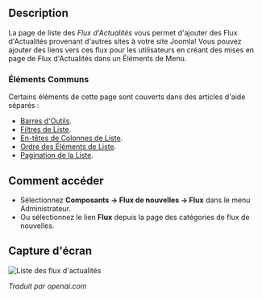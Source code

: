 <!-- Filename: Help4.x:News_Feeds  / Display title: Flux de Nouvelles -->

## Description

La page de liste des *Flux d'Actualités* vous permet d'ajouter des Flux d'Actualités provenant d'autres sites à votre site Joomla! Vous pouvez ajouter des liens vers ces flux pour les utilisateurs en créant des mises en page de Flux d'Actualités dans un Éléments de Menu.

### Éléments Communs

Certains éléments de cette page sont couverts dans des articles d'aide séparés :

* [Barres d'Outils](jdocmanual?article=help/common-elements/toolbars).
* [Filtres de Liste](jdocmanual?article=help/common-elements/list-filters).
* [En-têtes de Colonnes de Liste](jdocmanual?article=help/common-elements/list-column-headers).
* [Ordre des Éléments de Liste](jdocmanual?article=help/common-elements/list-ordering).
* [Pagination de la Liste](jdocmanual?article=help/common-elements/list-pagination).

## Comment accéder

- Sélectionnez **Composants → Flux de nouvelles → Flux** dans le menu Administrateur.
- Ou sélectionnez le lien **Flux** depuis la page des catégories de flux de nouvelles.

## Capture d'écran

![Liste des flux d'actualités](../../../fr/images/news-feeds/news-feeds-list.png)

*Traduit par openai.com*

